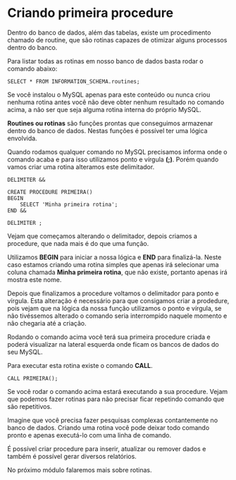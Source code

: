 # Criando primeira procedure

Dentro do banco de dados, além das tabelas, existe um procedimento chamado de routine, que são rotinas capazes de otimizar alguns processos dentro do banco.

Para listar todas as rotinas em nosso banco de dados basta rodar o comando abaixo:

```
SELECT * FROM INFORMATION_SCHEMA.routines;
```

Se você instalou o MySQL apenas para este conteúdo ou nunca criou nenhuma rotina antes você não deve obter nenhum resultado no comando acima, a não ser que seja alguma rotina interna do próprio MySQL.

**Routines ou rotinas** são funções prontas que conseguimos armazenar dentro do banco de dados. Nestas funções é possível ter uma lógica envolvida.

Quando rodamos qualquer comando no MySQL precisamos informa onde o comando acaba e para isso utilizamos ponto e vírgula **(;)**. Porém quando vamos criar uma rotina alteramos este delimitador.

```
DELIMITER &&

CREATE PROCEDURE PRIMEIRA()
BEGIN
	SELECT 'Minha primeira rotina';
END &&

DELIMITER ;
```

Vejam que começamos alterando o delimitador, depois criamos a procedure, que nada mais é do que uma função.

Utilizamos **BEGIN** para iniciar a nossa lógica e **END** para finalizá-la. Neste caso estamos criando uma rotina simples que apenas irá selecionar uma coluna chamada **Minha primeira rotina**, que não existe, portanto apenas irá mostra este nome.

Depois que finalizamos a procedure voltamos o delimitador para ponto e vírgula. Esta alteração é necessário para que consigamos criar a prodedure, pois vejam que na lógica da nossa função utilizamos o ponto e vírgula, se não tivéssemos alterado o comando seria interrompido naquele momento e não chegaria até a criação.

Rodando o comando acima você terá sua primeira procedure criada e poderá visualizar na lateral esquerda onde ficam os bancos de dados do seu MySQL.

Para executar esta rotina existe o comando **CALL**.

```
CALL PRIMEIRA();
```

Se você rodar o comando acima estará executando a sua procedure. Vejam que podemos fazer rotinas para não precisar ficar repetindo comando que são repetitivos.

Imagine que você precisa fazer pesquisas complexas contantemente no banco de dados. Criando uma rotina você pode deixar todo comando pronto e apenas executá-lo com uma linha de comando.

É possível criar procedure para inserir, atualizar ou remover dados e também é possível gerar diversos relatórios.

No próximo módulo falaremos mais sobre rotinas.